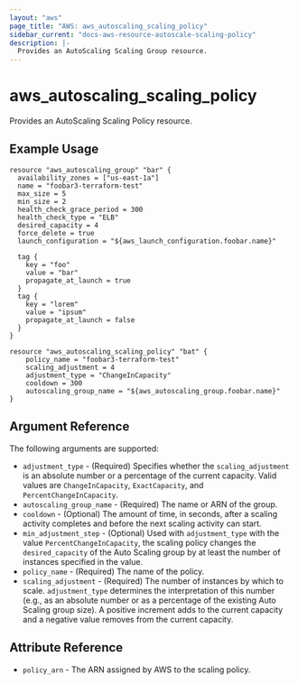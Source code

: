 ```yaml
---
layout: "aws"
page_title: "AWS: aws_autoscaling_scaling_policy"
sidebar_current: "docs-aws-resource-autoscale-scaling-policy"
description: |-
  Provides an AutoScaling Scaling Group resource.
---
```


# aws\_autoscaling\_scaling\_policy

Provides an AutoScaling Scaling Policy resource.

## Example Usage
```
resource "aws_autoscaling_group" "bar" {
  availability_zones = ["us-east-1a"]
  name = "foobar3-terraform-test"
  max_size = 5
  min_size = 2
  health_check_grace_period = 300
  health_check_type = "ELB"
  desired_capacity = 4
  force_delete = true
  launch_configuration = "${aws_launch_configuration.foobar.name}"

  tag {
    key = "foo"
    value = "bar"
    propagate_at_launch = true
  }
  tag {
    key = "lorem"
    value = "ipsum"
    propagate_at_launch = false
  }
}

resource "aws_autoscaling_scaling_policy" "bat" {
    policy_name = "foobar3-terraform-test"
    scaling_adjustment = 4
    adjustment_type = "ChangeInCapacity"
    cooldown = 300
    autoscaling_group_name = "${aws_autoscaling_group.foobar.name}"
}
```

## Argument Reference

The following arguments are supported:

* `adjustment_type` - (Required) Specifies whether the `scaling_adjustment` is an absolute number or a percentage of the current capacity. Valid values are `ChangeInCapacity`, `ExactCapacity`, and `PercentChangeInCapacity`.
* `autoscaling_group_name` - (Required) The name or ARN of the group.
* `cooldown` - (Optional) The amount of time, in seconds, after a scaling activity completes and before the next scaling activity can start.
* `min_adjustment_step` - (Optional) Used with `adjustment_type` with the value `PercentChangeInCapacity`, the scaling policy changes the `desired_capacity` of the Auto Scaling group by at least the number of instances specified in the value.
* `policy_name` - (Required) The name of the policy.
* `scaling_adjustment` - (Required) The number of instances by which to scale. `adjustment_type` determines the interpretation of this number (e.g., as an absolute number or as a percentage of the existing Auto Scaling group size). A positive increment adds to the current capacity and a negative value removes from the current capacity.

## Attribute Reference
* `policy_arn` - The ARN assigned by AWS to the scaling policy.
